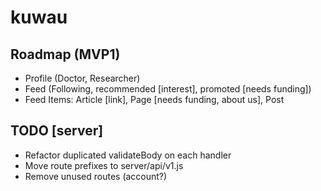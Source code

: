 # kuwau

## Roadmap (MVP1)

- Profile (Doctor, Researcher)
- Feed (Following, recommended [interest], promoted [needs funding])
- Feed Items: Article [link], Page [needs funding, about us], Post

## TODO [server]

* Refactor duplicated validateBody on each handler
* Move route prefixes to server/api/v1.js
* Remove unused routes (account?)
